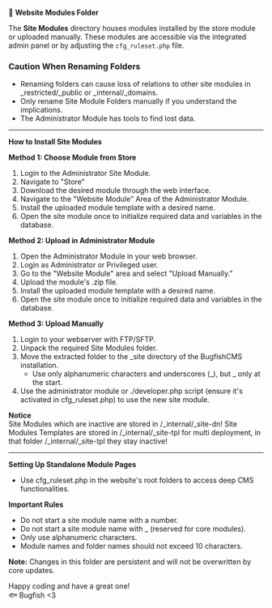 📁 **Website Modules Folder**

The **Site Modules** directory houses modules installed by the store module or uploaded manually. These modules are accessible via the integrated admin panel or by adjusting the `cfg_ruleset.php` file.

### Caution When Renaming Folders
- Renaming folders can cause loss of relations to other site modules in _restricted/_public or _internal/_domains.
- Only rename Site Module Folders manually if you understand the implications.
- The Administrator Module has tools to find lost data.

---------

**How to Install Site Modules**

**Method 1: Choose Module from Store**
1. Login to the Administrator Site Module.
2. Navigate to "Store"
3. Download the desired module through the web interface.
4. Navigate to the "Website Module" Area of the Administrator Module.
5. Install the uploaded module template with a desired name.
6. Open the site module once to initialize required data and variables in the database.

**Method 2: Upload in Administrator Module**
1. Open the Administrator Module in your web browser.
2. Login as Administrator or Privileged user.
3. Go to the "Website Module" area and select "Upload Manually."
4. Upload the module's .zip file.
5. Install the uploaded module template with a desired name.
6. Open the site module once to initialize required data and variables in the database.

**Method 3: Upload Manually**
1. Login to your webserver with FTP/SFTP.
2. Unpack the required Site Modules folder.
3. Move the extracted folder to the _site directory of the BugfishCMS installation.
   - Use only alphanumeric characters and underscores (_), but _ only at the start.
4. Use the administrator module or ./developer.php script (ensure it's activated in cfg_ruleset.php) to use the new site module.

**Notice**  
Site Modules which are inactive are stored in /_internal/_site-dn! 
Site Modules Templates are stored in /_internal/_site-tpl for multi deployment, in that folder /_internal/_site-tpl they stay inactive!  

------

**Setting Up Standalone Module Pages**
- Use cfg_ruleset.php in the website's root folders to access deep CMS functionalities.

**Important Rules**
- Do not start a site module name with a number.
- Do not start a site module name with _ (reserved for core modules).
- Only use alphanumeric characters.
- Module names and folder names should not exceed 10 characters.

**Note:** Changes in this folder are persistent and will not be overwritten by core updates.

Happy coding and have a great one!  
🐟 Bugfish <3
